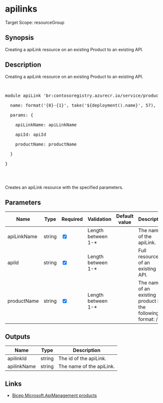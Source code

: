 ﻿# apilinks

Target Scope: resourceGroup

## Synopsis
Creating a apiLink resource on an existing Product to an existing API.

## Description
Creating a apiLink resource on an existing Product to an existing API.<br>
<pre><br>
module apiLink 'br:contosoregistry.azurecr.io/service/products/apilinks.bicep' = {<br>
  name: format('{0}-{1}', take('${deployment().name}', 57), 'apilink')<br>
  params: {<br>
    apiLinkName: apiLinkName<br>
    apiId: apiId<br>
    productName: productName<br>
  }<br>
}<br>
</pre><br>
<p>Creates an apiLink resource with the specified parameters.</p>

## Parameters
| Name | Type | Required | Validation | Default value | Description |
| -- |  -- | -- | -- | -- | -- |
| apiLinkName | string | <input type="checkbox" checked> | Length between 1-* | <pre></pre> | The name of the apiLink. |
| apiId | string | <input type="checkbox" checked> | Length between 1-* | <pre></pre> | Full resource Id of an existing API. |
| productName | string | <input type="checkbox" checked> | Length between 1-* | <pre></pre> | The name of an existing product in the following format: <apimServiceName>/<productName>. |

## Outputs
| Name | Type | Description |
| -- |  -- | -- |
| apilinkId | string | The id of the apiLink. |
| apilinkName | string | The name of the apiLink. |

## Links
- [Bicep Microsoft.ApiManagement products](https://learn.microsoft.com/en-us/azure/templates/microsoft.apimanagement/2023-05-01-preview/service/products/apilinks?pivots=deployment-language-bicep)
